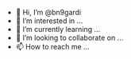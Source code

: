 - 👋 Hi, I’m @bn9gardi
- 👀 I’m interested in ...
- 🌱 I’m currently learning ...
- 💞️ I’m looking to collaborate on ...
- 📫 How to reach me ...

<!---
bn9gardi/bn9gardi is a ✨ special ✨ repository because its `README.md` (this file) appears on your GitHub profile.
You can click the Preview link to take a look at your changes.
--->
